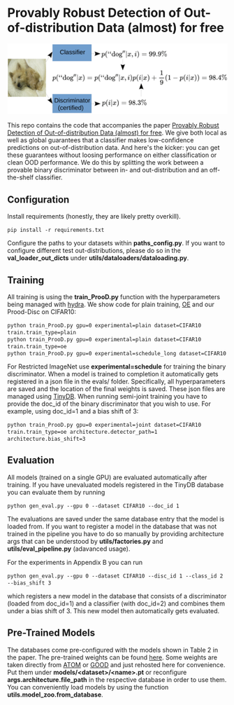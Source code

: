 # Provably Robust Detection of Out-of-distribution Data (almost) for free


<p align="center"><img src="teaser.png" width="600"></p>

This repo contains the code that accompanies the paper [Provably Robust Detection of Out-of-distribution Data (almost) for free](https://arxiv.org/abs/2106.04260). We give both local as well as global guarantees that a classifier makes low-confidence predictions on out-of-distribution data. And here's the kicker: you can get these guarantees without loosing performance on either classification or clean OOD performance. We do this by splitting the work between a provable binary discriminator between in- and out-distribution and an off-the-shelf classifier. 

## Configuration
Install requirements (honestly, they are likely pretty overkill).
```
pip install -r requirements.txt
```

Configure the paths to your datasets within **paths_config.py**. If you want to configure different test out-distributions, please do so in the **val_loader_out_dicts** under **utils/dataloaders/dataloading.py**.

## Training
All training is using the **train_ProoD.py** function with the hyperparameters being managed with [hydra](https://github.com/facebookresearch/hydra). We show code for plain training, [OE](https://arxiv.org/abs/1812.04606) and our Prood-Disc on CIFAR10:
```
python train_ProoD.py gpu=0 experimental=plain dataset=CIFAR10 train.train_type=plain 
python train_ProoD.py gpu=0 experimental=plain dataset=CIFAR10 train.train_type=oe 
python train_ProoD.py gpu=0 experimental=schedule_long dataset=CIFAR10
```
For Restricted ImageNet use **experimental=schedule** for training the binary discriminator. When a model is trained to completion it automatically gets registered in a json file in the evals/ folder. Specifically, all hyperparameters are saved and the location of the final weights is saved. These json files are managed using [TinyDB](https://github.com/msiemens/tinydb). When running semi-joint training you have to provide the doc_id of the binary discriminator that you wish to use. For example, using doc_id=1 and a bias shift of 3:
```
python train_ProoD.py gpu=0 experimental=joint dataset=CIFAR10 train.train_type=oe architecture.detector_path=1 architecture.bias_shift=3
```

## Evaluation
All models (trained on a single GPU) are evaluated automatically after training. If you have unevaluated models registered in the TinyDB database you can evaluate them by running
```
python gen_eval.py --gpu 0 --dataset CIFAR10 --doc_id 1
```
The evaluations are saved under the same database entry that the model is loaded from. If you want to register a model in the database that was not trained in the pipeline you have to do so manually by providing architecture args that can be understood by **utils/factories.py** and **utils/eval_pipeline.py** (adavanced usage).

For the experiments in Appendix B you can run
```
python gen_eval.py --gpu 0 --dataset CIFAR10 --disc_id 1 --class_id 2 --bias_shift 3
```
which registers a new model in the database that consists of a discriminator (loaded from doc_id=1) and a classifier (with doc_id=2) and combines them under a bias shift of 3. This new model then automatically gets evaluated.

## Pre-Trained Models
The databases come pre-configured with the models shown in Table 2 in the paper. The pre-trained weights can be found [here](https://nc.mlcloud.uni-tuebingen.de/index.php/s/A8XMkLR4BPwLcej). Some weights are taken directly from [ATOM](https://github.com/jfc43/informative-outlier-mining) or [GOOD](https://github.com/j-cb/GOOD) and just rehosted here for convenience. Put them under **models/&lt;dataset&gt;/&lt;name&gt;.pt** or reconfigure **args.architecture.file_path** in the respective database in order to use them. You can conveniently load models by using the function **utils.model_zoo.from_database**.
